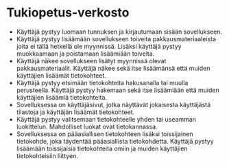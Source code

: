 # Tukiopetus-verkosto


- Käyttäjä pystyy luomaan tunnuksen ja kirjautumaan sisään sovellukseen.
- Käyttäjä pystyy lisäämään sovellukseen toiveita pakkausmateriaaleista joita ei tällä hetkellä ole myynnissä. Lisäksi käyttäjä pystyy muokkaamaan ja poistamaan lisäämiään toiveita.
- Käyttäjä näkee sovellukseen lisätyt myynnissä olevat pakkausmateriaalit. Käyttäjä näkee sekä itse lisäämänsä että muiden käyttäjien lisäämät tietokohteet.
- Käyttäjä pystyy etsimään tietokohteita hakusanalla tai muulla perusteella. Käyttäjä pystyy hakemaan sekä itse lisäämiään että muiden käyttäjien lisäämiä tietokohteita.
- Sovelluksessa on käyttäjäsivut, jotka näyttävät jokaisesta käyttäjästä tilastoja ja käyttäjän lisäämät tietokohteet.
- Käyttäjä pystyy valitsemaan tietokohteelle yhden tai useamman luokittelun. Mahdolliset luokat ovat tietokannassa.
- Sovelluksessa on pääasiallisen tietokohteen lisäksi toissijainen tietokohde, joka täydentää pääasiallista tietokohdetta. Käyttäjä pystyy lisäämään toissijaisia tietokohteita omiin ja muiden käyttäjien tietokohteisiin liittyen.
